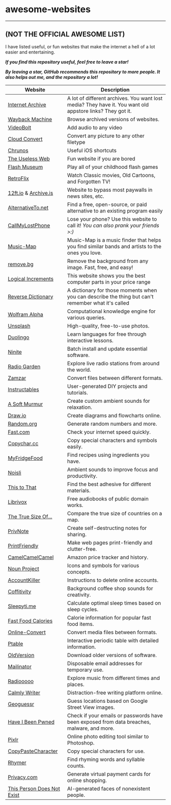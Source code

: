 # awesome-websites

----
## **(NOT THE OFFICIAL AWESOME LIST)** 

I have listed useful, or fun websites that make the internet a hell of a lot easier and entertaining.

***If you find this repository useful, feel free to leave a star!***

***By leaving a star, GitHub recommends this repository to more people. It also helps out me, and the repository a lot!***

| Website | Description |
| --- | --- |
| [Internet Archive](https://archive.org/) | A lot of different archives. You want lost media? They have it. You want old appstore links? They got it. |
| [Wayback Machine](https://web.archive.org/) | Browse archived versions of websites. |
| [VideoBolt](https://videobolt.net/simple-video-tools/add-audio) | Add audio to any video |
| [Cloud Convert](https://cloudconvert.com/) | Convert any picture to any other filetype |
| [Chrunos](https://chrunos.com/category/shortcuts/) | Useful iOS shortcuts |
| [The Useless Web](https://theuselessweb.com/) | Fun website if you are bored |
| [Flash Museum](https://flashmuseum.org/) | Play all of your childhood flash games |
| [RetroFlix](https://retroflix.org) | Watch Classic movies, Old Cartoons, and Forgotten TV! |
| [12ft.io](https://12ft.io) & [Archive.is](https://Archive.is) | Website to bypass most paywalls in news sites, etc. |
| [AlternativeTo.net](https://AlternativeTo.net) | Find a free, open-source, or paid alternative to an existing program easily |
| [CallMyLostPhone](https://callmylostphone.com/) | Lose your phone? Use this website to call it! *You can also prank your friends >:)* |
| [Music-Map](https://www.music-map.com/) | Music-Map is a music finder that helps you find similar bands and artists to the ones you love. |
| [remove.bg](https://remove.bg) | Remove the background from any image. Fast, free, and easy! 
| [Logical Increments](https://logicalincrements.com) | This website shows you the best computer parts in your price range |
| [Reverse Dictionary](https://www.onelook.com/reverse-dictionary.shtml) | A dictionary for those moments when you can describe the thing but can't remember what it's called |
| [Wolfram Alpha](https://www.wolframalpha.com/) | Computational knowledge engine for various queries. |
| [Unsplash](https://www.wolframalpha.com/) | High-quality, free-to-use photos. |
| [Duolingo](https://www.duolingo.com/) | Learn languages for free through interactive lessons. |
| [Ninite](https://ninite.com/) | Batch install and update essential software. |
| [Radio Garden](http://radio.garden/) | Explore live radio stations from around the world. |
| [Zamzar](https://www.zamzar.com/) | Convert files between different formats. |
| [Instructables](https://www.instructables.com/) | User-generated DIY projects and tutorials. |
| [A Soft Murmur](https://asoftmurmur.com/) | Create custom ambient sounds for relaxation. |
| [Draw.io](https://app.diagrams.net/) | Create diagrams and flowcharts online. |
| [Random.org](https://www.random.org/) | Generate random numbers and more. |
| [Fast.com](https://fast.com/) | Check your internet speed quickly. |
| [Copychar.cc](https://www.copychar.cc/) | Copy special characters and symbols easily. |
| [MyFridgeFood](http://www.myfridgefood.com/) | Find recipes using ingredients you have. |
| [Noisli](https://www.noisli.com/) | Ambient sounds to improve focus and productivity. |
| [This to That](http://www.thistothat.com/) | Find the best adhesive for different materials. |
| [Librivox](https://librivox.org/) | Free audiobooks of public domain works. |
| [The True Size Of...](https://thetruesize.com/) | Compare the true size of countries on a map. |
| [PrivNote](https://privnote.com/) | Create self-destructing notes for sharing. |
| [PrintFriendly](https://www.printfriendly.com/) | Make web pages print-friendly and clutter-free. |
| [CamelCamelCamel](https://camelcamelcamel.com/) | Amazon price tracker and history. |
| [Noun Project](https://thenounproject.com/) | Icons and symbols for various concepts. |
| [AccountKiller](https://www.accountkiller.com/) | Instructions to delete online accounts. |
| [Coffitivity](https://coffitivity.com/) | Background coffee shop sounds for creativity. |
| [Sleepyti.me](https://sleepyti.me/) | Calculate optimal sleep times based on sleep cycles. |
| [Fast Food Calories](https://fastfoodcalories.com/) | Calorie information for popular fast food items. |
| [Online-Convert](https://www.online-convert.com/) | Convert media files between formats. |
| [Ptable](https://ptable.com/) | Interactive periodic table with detailed information. |
| [OldVersion](https://www.oldversion.com/) | Download older versions of software. |
| [Mailinator](https://www.mailinator.com/) | Disposable email addresses for temporary use. |
| [Radiooooo](http://radiooooo.com/) | Explore music from different times and places. |
| [Calmly Writer](https://www.calmlywriter.com/) | Distraction-free writing platform online. |
| [Geoguessr](https://www.geoguessr.com/) | Guess locations based on Google Street View images. |
| [Have I Been Pwned](https://haveibeenpwned.com) | Check if your emails or passwords have been exposed from data breaches, malware, and more. |
| [Pixlr](https://pixlr.com/) | Online photo editing tool similar to Photoshop. |
| [CopyPasteCharacter](https://www.copypastecharacter.com/) | Copy special characters for use. |
| [Rhymer](http://www.rhymer.com/) | Find rhyming words and syllable counts. |
| [Privacy.com](https://privacy.com/) | Generate virtual payment cards for online shopping. |
| [This Person Does Not Exist](https://thispersondoesnotexist.com/) | AI-generated faces of nonexistent people. |



